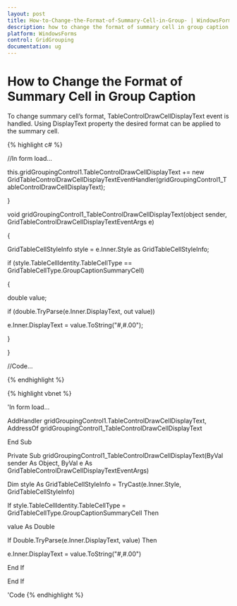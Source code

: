 ```yaml
---
layout: post
title: How-to-Change-the-Format-of-Summary-Cell-in-Group- | WindowsForms | Syncfusion
description: how to change the format of summary cell in group caption
platform: WindowsForms
control: GridGrouping
documentation: ug
---
```


# How to Change the Format of Summary Cell in Group Caption

To change summary cell’s format, TableControlDrawCellDisplayText event is handled. Using DisplayText property the desired format can be applied to the summary cell.

{% highlight c# %}

//In form load...

this.gridGroupingControl1.TableControlDrawCellDisplayText += new GridTableControlDrawCellDisplayTextEventHandler(gridGroupingControl1_TableControlDrawCellDisplayText);

}

void gridGroupingControl1_TableControlDrawCellDisplayText(object sender, GridTableControlDrawCellDisplayTextEventArgs e)

{

GridTableCellStyleInfo style = e.Inner.Style as GridTableCellStyleInfo;

if (style.TableCellIdentity.TableCellType ==         GridTableCellType.GroupCaptionSummaryCell)

  {

   double value;

   if (double.TryParse(e.Inner.DisplayText, out value))

   e.Inner.DisplayText = value.ToString("#,#.00");

  }

}

//Code...


{% endhighlight  %}


{% highlight vbnet %}

'In form load...

AddHandler gridGroupingControl1.TableControlDrawCellDisplayText, AddressOf gridGroupingControl1_TableControlDrawCellDisplayText

End Sub



Private Sub gridGroupingControl1_TableControlDrawCellDisplayText(ByVal sender As Object, ByVal e As GridTableControlDrawCellDisplayTextEventArgs)



Dim style As GridTableCellStyleInfo = TryCast(e.Inner.Style, GridTableCellStyleInfo)

If style.TableCellIdentity.TableCellType = GridTableCellType.GroupCaptionSummaryCell Then

value As Double

If Double.TryParse(e.Inner.DisplayText, value) Then

e.Inner.DisplayText = value.ToString("#,#.00")

End If

End If

'Code
{% endhighlight  %}

